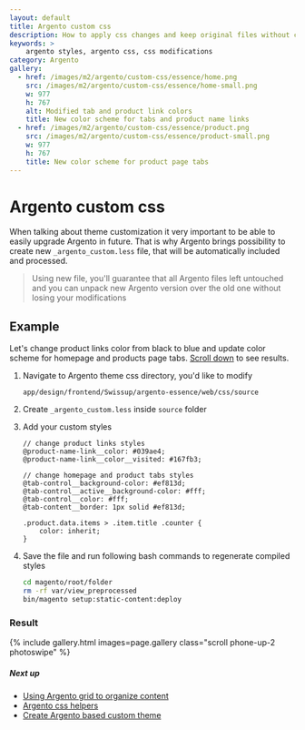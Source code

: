 ```yaml
---
layout: default
title: Argento custom css
description: How to apply css changes and keep original files without changes
keywords: >
    argento styles, argento css, css modifications
category: Argento
gallery:
  - href: /images/m2/argento/custom-css/essence/home.png
    src: /images/m2/argento/custom-css/essence/home-small.png
    w: 977
    h: 767
    alt: Modified tab and product link colors
    title: New color scheme for tabs and product name links
  - href: /images/m2/argento/custom-css/essence/product.png
    src: /images/m2/argento/custom-css/essence/product-small.png
    w: 977
    h: 767
    title: New color scheme for product page tabs
---
```


# Argento custom css

When talking about theme customization it very important to be able to easily
upgrade Argento in future. That is why Argento brings possibility to create new
`_argento_custom.less` file, that will be automatically included and processed.

> Using new file, you'll guarantee that all Argento files left untouched and
> you can unpack new Argento version over the old one without losing your
> modifications

## Example

Let's change product links color from black to blue and update color scheme for 
homepage and products page tabs. [Scroll down](#result) to see results.

 1. Navigate to Argento theme css directory, you'd like to modify

    ```
    app/design/frontend/Swissup/argento-essence/web/css/source
    ```

 2. Create `_argento_custom.less` inside `source` folder
 3. Add your custom styles

    ```less
    // change product links styles
    @product-name-link__color: #039ae4;
    @product-name-link__color__visited: #167fb3;

    // change homepage and product tabs styles
    @tab-control__background-color: #ef813d;
    @tab-control__active__background-color: #fff;
    @tab-control__color: #fff;
    @tab-content__border: 1px solid #ef813d;

    .product.data.items > .item.title .counter {
        color: inherit;
    }
    ```

 4. Save the file and run following bash commands to regenerate compiled styles
    
    ```bash
    cd magento/root/folder
    rm -rf var/view_preprocessed
    bin/magento setup:static-content:deploy
    ```

### Result

{% include gallery.html images=page.gallery class="scroll phone-up-2 photoswipe" %}

##### Next up

- [Using Argento grid to organize content](/m2/argento/grid/)
- [Argento css helpers](/m2/argento/css-helpers/)
- [Create Argento based custom theme](/m2/argento/custom-theme/)
